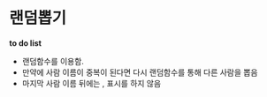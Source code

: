 # 랜덤뽑기

**to do list**
- 랜덤함수를 이용함.
- 만약에 사람 이름이 중복이 된다면 다시 랜덤함수를 통해 다른 사람을 뽑음
- 마지막 사람 이름 뒤에는 , 표시를 하지 않음